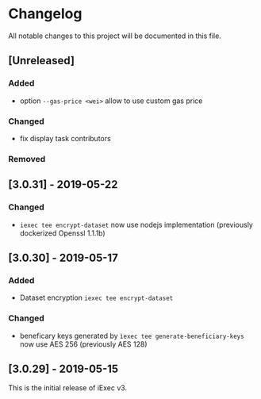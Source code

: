 # Changelog

All notable changes to this project will be documented in this file.

## [Unreleased]

### Added

- option `--gas-price <wei>` allow to use custom gas price

### Changed

- fix display task contributors

### Removed

## [3.0.31] - 2019-05-22

### Changed

- `iexec tee encrypt-dataset` now use nodejs implementation (previously dockerized Openssl 1.1.1b)

## [3.0.30] - 2019-05-17

### Added

- Dataset encryption `iexec tee encrypt-dataset`

### Changed

- beneficary keys generated by `ìexec tee generate-beneficiary-keys` now use AES 256 (previously AES 128)

## [3.0.29] - 2019-05-15

This is the initial release of iExec v3.
